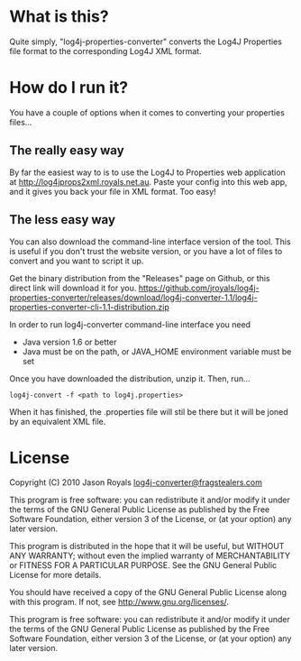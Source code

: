 # What is this?

Quite simply, "log4j-properties-converter" converts the Log4J Properties file format to the corresponding Log4J XML format.

# How do I run it?

You have a couple of options when it comes to converting your properties files...

## The really easy way
By far the easiest way to is to use the Log4J to Properties web application at http://log4jprops2xml.royals.net.au. Paste your config into this web app,
and it gives you back your file in XML format. Too easy!


## The less easy way
You can also download the command-line interface version of the tool. This is useful if you don't trust the website version,
or you have a lot of files to convert and you want to script it up.

Get the binary distribution from the "Releases" page on Github, or this direct link will download it for you.  https://github.com/jroyals/log4j-properties-converter/releases/download/log4j-converter-1.1/log4j-properties-converter-cli-1.1-distribution.zip

In order to run log4j-converter command-line interface you need

* Java version 1.6 or better
* Java must be on the path, or JAVA_HOME environment variable must be set

Once you have downloaded the distribution, unzip it. Then, run...

`log4j-convert -f <path to log4j.properties>`

When it has finished, the .properties file will stil be there but it will be joned by an equivalent XML file.


# License

Copyright (C) 2010 Jason Royals <log4j-converter@fragstealers.com>

This program is free software: you can redistribute it and/or modify
it under the terms of the GNU General Public License as published by
the Free Software Foundation, either version 3 of the License, or
(at your option) any later version.

This program is distributed in the hope that it will be useful,
but WITHOUT ANY WARRANTY; without even the implied warranty of
MERCHANTABILITY or FITNESS FOR A PARTICULAR PURPOSE.  See the
GNU General Public License for more details.

You should have received a copy of the GNU General Public License
along with this program.  If not, see <http://www.gnu.org/licenses/>.

This program is free software: you can redistribute it and/or modify
it under the terms of the GNU General Public License as published by
the Free Software Foundation, either version 3 of the License, or
(at your option) any later version.

